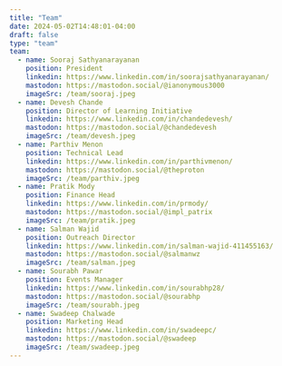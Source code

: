 ```yaml
---
title: "Team"
date: 2024-05-02T14:48:01-04:00
draft: false
type: "team"
team:
  - name: Sooraj Sathyanarayanan
    position: President
    linkedin: https://www.linkedin.com/in/soorajsathyanarayanan/
    mastodon: https://mastodon.social/@ianonymous3000
    imageSrc: /team/sooraj.jpeg
  - name: Devesh Chande
    position: Director of Learning Initiative
    linkedin: https://www.linkedin.com/in/chandedevesh/
    mastodon: https://mastodon.social/@chandedevesh
    imageSrc: /team/devesh.jpeg
  - name: Parthiv Menon
    position: Technical Lead
    linkedin: https://www.linkedin.com/in/parthivmenon/
    mastodon: https://mastodon.social/@theproton
    imageSrc: /team/parthiv.jpeg
  - name: Pratik Mody
    position: Finance Head
    linkedin: https://www.linkedin.com/in/prmody/
    mastodon: https://mastodon.social/@impl_patrix
    imageSrc: /team/pratik.jpeg
  - name: Salman Wajid
    position: Outreach Director
    linkedin: https://www.linkedin.com/in/salman-wajid-411455163/
    mastodon: https://mastodon.social/@salmanwz
    imageSrc: /team/salman.jpeg
  - name: Sourabh Pawar
    position: Events Manager
    linkedin: https://www.linkedin.com/in/sourabhp28/
    mastodon: https://mastodon.social/@sourabhp
    imageSrc: /team/sourabh.jpeg
  - name: Swadeep Chalwade
    position: Marketing Head
    linkedin: https://www.linkedin.com/in/swadeepc/
    mastodon: https://mastodon.social/@swadeep
    imageSrc: /team/swadeep.jpeg
---
```



